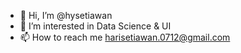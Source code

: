 - 👋 Hi, I’m @hysetiawan
- 👀 I’m interested in Data Science & UI
- 📫 How to reach me harisetiawan.0712@gmail.com

<!---
hysetiawan/hysetiawan is a ✨ special ✨ repository because its `README.md` (this file) appears on your GitHub profile.
You can click the Preview link to take a look at your changes.
--->
